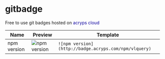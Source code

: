 # gitbadge
Free to use git badges hosted on <span style="color: #0F05A0">acryps cloud</span>

| Name          | Preview                                                                                                  | Template                                                                                                 |
|---------------|----------------------------------------------------------------------------------------------------------|----------------------------------------------------------------------------------------------------------|
| npm version   | ![npm version](http://badge.acryps.com/npm/vlquery)                                                      | `![npm version](http://badge.acryps.com/npm/vlquery)`                                                    |